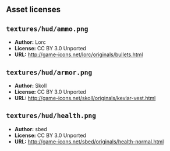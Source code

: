 ## Asset licenses

## `textures/hud/ammo.png`

- **Author:** Lorc
- **License:** CC BY 3.0 Unported
- **URL:** <http://game-icons.net/lorc/originals/bullets.html>

## `textures/hud/armor.png`

- **Author:** Skoll
- **License:** CC BY 3.0 Unported
- **URL:** <http://game-icons.net/skoll/originals/kevlar-vest.html>

## `textures/hud/health.png`

- **Author:** sbed
- **License:** CC BY 3.0 Unported
- **URL:** <http://game-icons.net/sbed/originals/health-normal.html>
